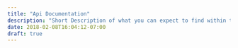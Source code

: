 ```yaml
---
title: "Api Documentation"
description: "Short Description of what you can expect to find within these docs."
date: 2018-02-08T16:04:12-07:00
draft: true
---
```

